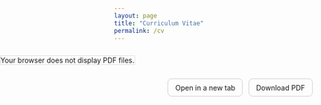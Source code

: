 ```yaml
---
layout: page
title: "Curriculum Vitae"
permalink: /cv
---
```


<link rel="stylesheet" href="/assets/css/override.css">

<div style="
  width: 100vw;
  margin-left: calc(50% - 50vw);
  margin-right: calc(50% - 50vw);
  margin: 2em calc(50% - 50vw);
">
  <object 
    data="/assets/files/AlbertoNasi_CV.pdf"
    type="application/pdf"
    width="100%"
    height="550px"
    style="border: 1px solid #ddd;">
    Your browser does not display PDF files.
  </object>
</div>

<!-- Pulsanti rapidi -->
<p style="text-align:center; margin: 0 0 1rem;">
  <a href="/assets/files/AlbertoNasi_CV.pdf" target="_blank" rel="noopener" 
     style="display:inline-block; padding:0.6em 1em; border-radius:8px; text-decoration:none; border:1px solid #ccc;">
    Open in a new tab
  </a>
  &nbsp;
  <a href="/assets/files/AlbertoNasi_CV.pdf" download 
     style="display:inline-block; padding:0.6em 1em; border-radius:8px; text-decoration:none; border:1px solid #ccc;">
    Download PDF
  </a>
</p>

<br>
<br>

<div class="fullbleed-banner"></div>

